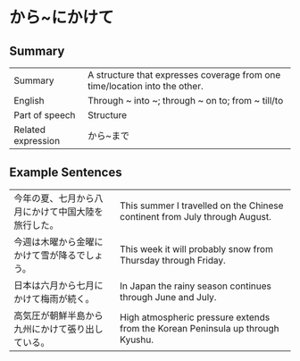 # から~にかけて

## Summary

<table><tr>   <td>Summary</td>   <td>A structure that expresses coverage from one time/location into the other.</td></tr><tr>   <td>English</td>   <td>Through ~ into ~; through ~ on to; from ~ till/to</td></tr><tr>   <td>Part of speech</td>   <td>Structure</td></tr><tr>   <td>Related expression</td>   <td>から~まで</td></tr></table>

## Example Sentences

<table><tr>   <td>今年の夏、七月から八月にかけて中国大陸を旅行した。</td>   <td>This summer I travelled on the Chinese continent from July through August.</td></tr><tr>   <td>今週は木曜から金曜にかけて雪が降るでしょう。</td>   <td>This week it will probably snow from Thursday through Friday.</td></tr><tr>   <td>日本は六月から七月にかけて梅雨が続く。</td>   <td>In Japan the rainy season continues through June and July.</td></tr><tr>   <td>高気圧が朝鮮半島から九州にかけて張り出している。</td>   <td>High atmospheric pressure extends from the Korean Peninsula up through Kyushu.</td></tr></table>

